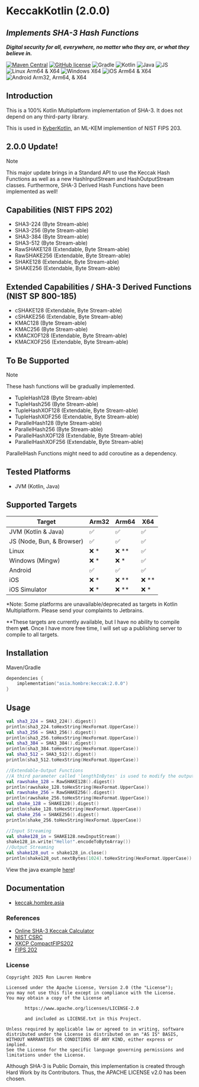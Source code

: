 # KeccakKotlin (2.0.0)
## _Implements SHA-3 Hash Functions_
_**Digital security for all, everywhere, no matter who they are, or what they believe in.**_

[![Maven Central](https://img.shields.io/maven-central/v/asia.hombre/keccak.svg)](https://search.maven.org/#search%7Cga%7C1%7Cg%3A%22asia.hombre%22)
[![GitHub license](https://img.shields.io/badge/license-Apache%20License%202.0-blue.svg?style=flat)](https://www.apache.org/licenses/LICENSE-2.0)
![Gradle](https://img.shields.io/badge/Gradle-02303A.svg?style=for-the-badge&logo=Gradle&logoColor=white)
![Kotlin](https://img.shields.io/badge/kotlin-%237F52FF.svg?style=for-the-badge&logo=kotlin&logoColor=white)
![Java](https://img.shields.io/badge/java-%23ED8B00.svg?style=for-the-badge&logo=openjdk&logoColor=white)
![JS](https://img.shields.io/badge/JavaScript-F7DF1E?style=for-the-badge&logo=javascript&logoColor=black)
![Linux Arm64 & X64](https://img.shields.io/badge/Linux-FCC624?style=for-the-badge&logo=linux&logoColor=black)
![Windows X64](https://img.shields.io/badge/Windows-0078D6?style=for-the-badge&logo=windows&logoColor=white)
![iOS Arm64 & X64](https://img.shields.io/badge/iOS-000000?style=for-the-badge&logo=ios&logoColor=white)
![Android Arm32, Arm64, & X64](https://img.shields.io/badge/Android-3DDC84?style=for-the-badge&logo=android&logoColor=white)

## Introduction

This is a 100% Kotlin Multiplatform implementation of SHA-3. It does not depend on any third-party library.

This is used in [KyberKotlin](https://github.com/ronhombre/KyberKotlin), an ML-KEM implemention of NIST FIPS 203.

## 2.0.0 Update!
> [!NOTE]
> This major update brings in a Standard API to use the Keccak Hash Functions as well as a new HashInputStream and
> HashOutputStream classes. Furthermore, SHA-3 Derived Hash Functions have been implemented as well!

## Capabilities (NIST FIPS 202)
* SHA3-224 (Byte Stream-able)
* SHA3-256 (Byte Stream-able)
* SHA3-384 (Byte Stream-able)
* SHA3-512 (Byte Stream-able)
* RawSHAKE128 (Extendable, Byte Stream-able)
* RawSHAKE256 (Extendable, Byte Stream-able)
* SHAKE128 (Extendable, Byte Stream-able)
* SHAKE256 (Extendable, Byte Stream-able)

## Extended Capabilities / SHA-3 Derived Functions (NIST SP 800-185)
* cSHAKE128 (Extendable, Byte Stream-able)
* cSHAKE256 (Extendable, Byte Stream-able)
* KMAC128 (Byte Stream-able)
* KMAC256 (Byte Stream-able)
* KMACXOF128 (Extendable, Byte Stream-able)
* KMACXOF256 (Extendable, Byte Stream-able)

## To Be Supported
> [!NOTE]
> These hash functions will be gradually implemented.

* TupleHash128 (Byte Stream-able)
* TupleHash256 (Byte Stream-able)
* TupleHashXOF128 (Extendable, Byte Stream-able)
* TupleHashXOF256 (Extendable, Byte Stream-able)
* ParallelHash128 (Byte Stream-able)
* ParallelHash256 (Byte Stream-able)
* ParallelHashXOF128 (Extendable, Byte Stream-able)
* ParallelHashXOF256 (Extendable, Byte Stream-able)

ParallelHash Functions might need to add coroutine as a dependency.

## Tested Platforms
* JVM (Kotlin, Java)

## Supported Targets

| Target                    | Arm32              | Arm64              | X64                |
|---------------------------|--------------------|--------------------|--------------------|
| JVM (Kotlin & Java)       | :white_check_mark: | :white_check_mark: | :white_check_mark: |
| JS (Node, Bun, & Browser) | :white_check_mark: | :white_check_mark: | :white_check_mark: |
| Linux                     | :x: *              | :x: **             | :white_check_mark: |
| Windows (Mingw)           | :x: *              | :x: *              | :white_check_mark: |
| Android                   | :white_check_mark: | :white_check_mark: | :white_check_mark: |
| iOS                       | :x: *              | :x: **             | :x: **             |
| iOS Simulator             | :x: *              | :x: **             | :x: *              |

*Note: Some platforms are unavailable/deprecated as targets in Kotlin Multiplatform. Please send your complaints to Jetbrains.

**These targets are currently available, but I have no ability to compile them **yet**. Once I have more free time, I will set up a publishing server to compile to all targets.

## Installation
Maven/Gradle
```kotlin
dependencies {
    implementation("asia.hombre:keccak:2.0.0")
}
```

## Usage
```kotlin
val sha3_224 = SHA3_224().digest()
println(sha3_224.toHexString(HexFormat.UpperCase))
val sha3_256 = SHA3_256().digest()
println(sha3_256.toHexString(HexFormat.UpperCase))
val sha3_384 = SHA3_384().digest()
println(sha3_384.toHexString(HexFormat.UpperCase))
val sha3_512 = SHA3_512().digest()
println(sha3_512.toHexString(HexFormat.UpperCase))

//Extendable-Output Functions
//A third parameter called 'lengthInBytes' is used to modify the output length.
val rawshake_128 = RawSHAKE128().digest()
println(rawshake_128.toHexString(HexFormat.UpperCase))
val rawshake_256 = RawSHAKE256().digest()
println(rawshake_256.toHexString(HexFormat.UpperCase))
val shake_128 = SHAKE128().digest()
println(shake_128.toHexString(HexFormat.UpperCase))
val shake_256 = SHAKE256().digest()
println(shake_256.toHexString(HexFormat.UpperCase))

//Input Streaming
val shake128_in = SHAKE128.newInputStream()
shake128_in.write("Hello!".encodeToByteArray())
//Output Streaming
val shake128_out = shake128_in.close()
println(shake128_out.nextBytes(1024).toHexString(HexFormat.UpperCase))
```

View the java example [here](https://github.com/ronhombre/KeccakKotlin/blob/master/java-example/src/main/java/asia/hombre/examples/keccak/Main.java)!

## Documentation
* [keccak.hombre.asia](https://keccak.hombre.asia)

### References

* [Online SHA-3 Keccak Calculator](https://leventozturk.com/engineering/sha3/)
* [NIST CSRC](https://csrc.nist.gov/projects/cryptographic-standards-and-guidelines/example-values)
* [XKCP CompactFIPS202](https://github.com/XKCP/XKCP/blob/master/Standalone/CompactFIPS202/Python/CompactFIPS202.py)
* [FIPS 202](https://nvlpubs.nist.gov/nistpubs/FIPS/NIST.FIPS.202.pdf)

### License

```
Copyright 2025 Ron Lauren Hombre

Licensed under the Apache License, Version 2.0 (the "License");
you may not use this file except in compliance with the License.
You may obtain a copy of the License at

       https://www.apache.org/licenses/LICENSE-2.0
       
       and included as LICENSE.txt in this Project.

Unless required by applicable law or agreed to in writing, software
distributed under the License is distributed on an "AS IS" BASIS,
WITHOUT WARRANTIES OR CONDITIONS OF ANY KIND, either express or implied.
See the License for the specific language governing permissions and
limitations under the License.
```

Although SHA-3 is Public Domain, this implementation is created through Hard Work by its Contributors.
Thus, the APACHE LICENSE v2.0 has been chosen.
